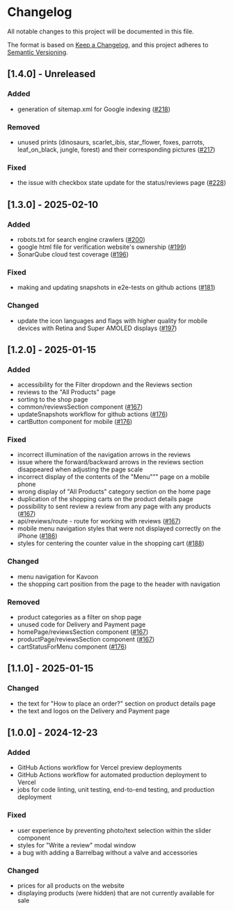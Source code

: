 # Changelog

All notable changes to this project will be documented in this file.

The format is based on [Keep a Changelog](https://keepachangelog.com/en/1.1.0/),
and this project adheres to [Semantic Versioning](https://semver.org/spec/v2.0.0.html).

## [1.4.0] - Unreleased

### Added
- generation of sitemap.xml for Google indexing ([#218](https://github.com/boarlabsxyz/Kavoon/pull/218))

### Removed
- unused prints (dinosaurs, scarlet_ibis, star_flower, foxes, parrots, leaf_on_black, jungle, forest) and their corresponding pictures ([#217](https://github.com/boarlabsxyz/Kavoon/pull/217))

### Fixed
- the issue with checkbox state update for the status/reviews page ([#228](https://github.com/boarlabsxyz/Kavoon/pull/228))

## [1.3.0] - 2025-02-10

### Added
- robots.txt for search engine crawlers ([#200](https://github.com/boarlabsxyz/Kavoon/pull/200))
- google html file for verification website's ownership ([#199](https://github.com/boarlabsxyz/Kavoon/pull/199))
- SonarQube cloud test coverage ([#196](https://github.com/boarlabsxyz/Kavoon/pull/196))

### Fixed
- making and updating snapshots in e2e-tests on github actions ([#181](https://github.com/boarlabsxyz/Kavoon/pull/181))

### Changed
- update the icon languages and flags with higher quality for mobile devices with Retina and Super AMOLED displays ([#197](https://github.com/boarlabsxyz/Kavoon/pull/197))

## [1.2.0] - 2025-01-15

### Added
- accessibility for the Filter dropdown and the Reviews section
- reviews to the "All Products" page
- sorting to the shop page
- common/reviewsSection component ([#167](https://github.com/boarlabsxyz/Kavoon/pull/167))
- updateSnapshots workflow for github actions ([#176](https://github.com/boarlabsxyz/Kavoon/pull/176))
- cartButton component for mobile ([#176](https://github.com/boarlabsxyz/Kavoon/pull/176))

### Fixed
- incorrect illumination of the navigation arrows in the reviews
- issue where the forward/backward arrows in the reviews section disappeared when adjusting the page scale
- incorrect display of the contents of the "Menu"”" page on a mobile phone
- wrong display of "All Products" category section on the home page
- duplication of the shopping carts on the product details page
- possibility to sent review a review from any page with any products ([#167](https://github.com/boarlabsxyz/Kavoon/pull/167))
- api/reviews/route - route for working with reviews ([#167](https://github.com/boarlabsxyz/Kavoon/pull/167))
- mobile menu navigation styles that were not displayed correctly on the iPhone ([#186](https://github.com/boarlabsxyz/Kavoon/pull/186))
- styles for centering the counter value in the shopping cart ([#188](https://github.com/boarlabsxyz/Kavoon/pull/188))

### Changed
- menu navigation for Kavoon 
- the shopping cart position from the page to the header with navigation

### Removed
- product categories as a filter on shop page
- unused code for Delivery and Payment page
- homePage/reviewsSection component ([#167](https://github.com/boarlabsxyz/Kavoon/pull/167))
- productPage/reviewsSection component ([#167](https://github.com/boarlabsxyz/Kavoon/pull/167))
- cartStatusForMenu component ([#176](https://github.com/boarlabsxyz/Kavoon/pull/176))

## [1.1.0] - 2025-01-15

### Changed
- the text for "How to place an order?" section on product details page
- the text and logos on the Delivery and Payment page

## [1.0.0] - 2024-12-23
### Added
- GitHub Actions workflow for Vercel preview deployments
- GitHub Actions workflow for automated production deployment to Vercel
- jobs for code linting, unit testing, end-to-end testing, and production deployment

### Fixed
- user experience by preventing photo/text selection within the slider component
- styles for "Write a review" modal window
- a bug with adding a Barrelbag without a valve and accessories

### Changed
- prices for all products on the website
- displaying products (were hidden) that are not currently available for sale
